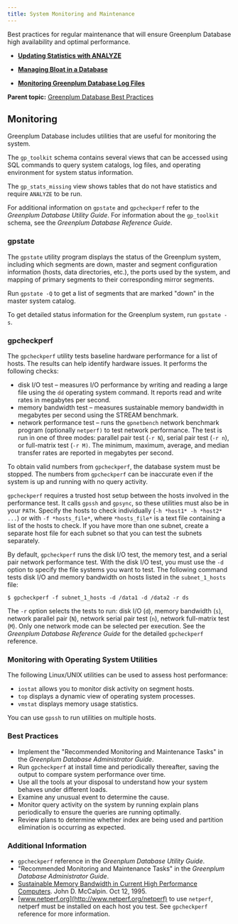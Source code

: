 ```yaml
---
title: System Monitoring and Maintenance 
---
```


Best practices for regular maintenance that will ensure Greenplum Database high availability and optimal performance.

-   **[Updating Statistics with ANALYZE](analyze.html)**  

-   **[Managing Bloat in a Database](bloat.html)**  

-   **[Monitoring Greenplum Database Log Files](logfiles.html)**  


**Parent topic:** [Greenplum Database Best Practices](intro.html)

## <a id="topic_izw_bwb_s4"></a>Monitoring 

Greenplum Database includes utilities that are useful for monitoring the system.

The `gp_toolkit` schema contains several views that can be accessed using SQL commands to query system catalogs, log files, and operating environment for system status information.

The `gp_stats_missing` view shows tables that do not have statistics and require `ANALYZE` to be run.

For additional information on `gpstate` and `gpcheckperf` refer to the *Greenplum Database Utility Guide*. For information about the `gp_toolkit` schema, see the *Greenplum Database Reference Guide*.

### <a id="gpstate"></a>gpstate 

The `gpstate` utility program displays the status of the Greenplum system, including which segments are down, master and segment configuration information \(hosts, data directories, etc.\), the ports used by the system, and mapping of primary segments to their corresponding mirror segments.

Run `gpstate -Q` to get a list of segments that are marked "down" in the master system catalog.

To get detailed status information for the Greenplum system, run `gpstate -s`.

### <a id="gpcheckperf"></a>gpcheckperf 

The `gpcheckperf` utility tests baseline hardware performance for a list of hosts. The results can help identify hardware issues. It performs the following checks:

-   disk I/O test – measures I/O performance by writing and reading a large file using the `dd` operating system command. It reports read and write rates in megabytes per second.
-   memory bandwidth test – measures sustainable memory bandwidth in megabytes per second using the STREAM benchmark.
-   network performance test – runs the `gpnetbench` network benchmark program \(optionally `netperf)` to test network performance. The test is run in one of three modes: parallel pair test \(`-r N`\), serial pair test \(`-r n`\), or full-matrix test \(`-r M)`. The minimum, maximum, average, and median transfer rates are reported in megabytes per second.

To obtain valid numbers from `gpcheckperf`, the database system must be stopped. The numbers from `gpcheckperf` can be inaccurate even if the system is up and running with no query activity.

`gpcheckperf` requires a trusted host setup between the hosts involved in the performance test. It calls `gpssh` and `gpsync`, so these utilities must also be in your `PATH`. Specify the hosts to check individually \(`-h *host1* -h *host2* ...`\) or with `-f *hosts_file*`, where `*hosts_file*` is a text file containing a list of the hosts to check. If you have more than one subnet, create a separate host file for each subnet so that you can test the subnets separately.

By default, `gpcheckperf` runs the disk I/O test, the memory test, and a serial pair network performance test. With the disk I/O test, you must use the `-d` option to specify the file systems you want to test. The following command tests disk I/O and memory bandwidth on hosts listed in the `subnet_1_hosts` file:

```
$ gpcheckperf -f subnet_1_hosts -d /data1 -d /data2 -r ds
```

The `-r` option selects the tests to run: disk I/O \(`d`\), memory bandwidth \(`s`\), network parallel pair \(`N`\), network serial pair test \(`n`\), network full-matrix test \(`M`\). Only one network mode can be selected per execution. See the *Greenplum Database Reference Guide* for the detailed `gpcheckperf` reference.

### <a id="monos"></a>Monitoring with Operating System Utilities 

The following Linux/UNIX utilities can be used to assess host performance:

-   `iostat` allows you to monitor disk activity on segment hosts.
-   `top` displays a dynamic view of operating system processes.
-   `vmstat` displays memory usage statistics.

You can use `gpssh` to run utilities on multiple hosts.

### <a id="bp1"></a>Best Practices 

-   Implement the "Recommended Monitoring and Maintenance Tasks" in the *Greenplum Database Administrator Guide*.
-   Run `gpcheckperf` at install time and periodically thereafter, saving the output to compare system performance over time.
-   Use all the tools at your disposal to understand how your system behaves under different loads.
-   Examine any unusual event to determine the cause.
-   Monitor query activity on the system by running explain plans periodically to ensure the queries are running optimally.
-   Review plans to determine whether index are being used and partition elimination is occurring as expected.

### <a id="addinfo"></a>Additional Information 

-   `gpcheckperf` reference in the *Greenplum Database Utility Guide*.
-   "Recommended Monitoring and Maintenance Tasks" in the *Greenplum Database Administrator Guide*.
-   [Sustainable Memory Bandwidth in Current High Performance Computers](http://www.cs.virginia.edu/%7Emccalpin/papers/bandwidth/bandwidth.html). John D. McCalpin. Oct 12, 1995.
-   [www.netperf.org](http://www.netperf.org/netperf) to use `netperf`, netperf must be installed on each host you test. See `gpcheckperf` reference for more information.

